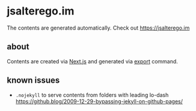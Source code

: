 # jsalterego.im
The contents are generated automatically. Check out https://jsalterego.im

## about
Contents are created via [Next.js](https://nextjs.org) and generated via [export](https://nextjs.org/docs/advanced-features/static-html-export) command.

## known issues
- `.nojekyll` to serve contents from folders with leading lo-dash https://github.blog/2009-12-29-bypassing-jekyll-on-github-pages/
